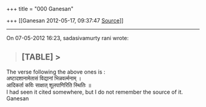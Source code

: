 +++
title = "000 Ganesan"

+++
[[Ganesan	2012-05-17, 09:37:47 [Source](https://groups.google.com/g/bvparishat/c/j4UBHcWbMME)]]



  
---  
On 07-05-2012 16:23, sadasivamurty rani wrote:

> [TABLE] >
> --  

The verse following the above ones is :  
 अष्टादशानामेतासं विद्यानां भिन्नवर्त्मनाम् ।  
 आदिकर्ता कविः साक्षात् शूलपाणिरिति स्थितिः ॥  
I had seen it cited somewhere, but I do not remember the source of it.  
Ganesan  

``` -- 
```

